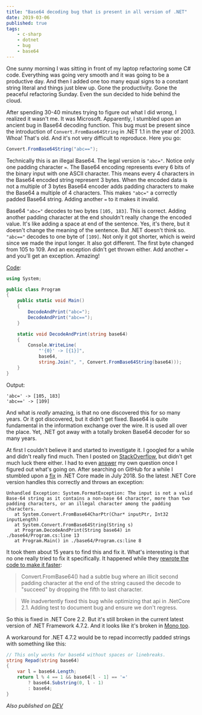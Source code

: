 ```yaml
---
title: "Base64 decoding bug that is present in all version of .NET"
date: 2019-03-06
published: true
tags:
    - c-sharp
    - dotnet
    - bug
    - base64
---
```


One sunny morning I was sitting in front of my laptop refactoring some C# code. Everything was going very smooth and it was going to be a productive day. And then I added one too many equal signs to a constant string literal and things just blew up. Gone the productivity. Gone the peaceful refactoring Sunday. Even the sun decided to hide behind the cloud.

After spending 30-40 minutes trying to figure out what I did wrong, I realized it wasn't me. It was Microsoft. Apparently, I stumbled upon an ancient bug in Base64 decoding function. This bug must be present since the introduction of `Convert.FromBase64String` in .NET 1.1 in the year of 2003. Whoa! That's old. And it's not very difficult to reproduce. Here you go:

```c#
Convert.FromBase64String("abc==");
```

Technically this is an illegal Base64. The legal version is `"abc="`. Notice only one padding character `=`. The Base64 encoding represents every 6 bits of the binary input with one ASCII character. This means every 4 characters in the Base64 encoded string represent 3 bytes. When the encoded data is not a multiple of 3 bytes Base64 encoder adds padding characters to make the Base64 a multiple of 4 characters. This makes `"abc="` a correctly padded Base64 string. Adding another `=` to it makes it invalid.

Base64 `"abc="` decodes to two bytes `[105, 183]`. This is correct. Adding another padding character at the end shouldn't really change the encoded value. It's like adding a space at end of the sentence. Yes, it's there, but it doesn't change the meaning of the sentence. But .NET doesn't think so. `"abc=="` decodes to one byte of `[109]`. Not only it got shorter, which is weird since we made the input longer. It also got different. The first byte changed from 105 to 109. And an exception didn't get thrown either. Add another `=` and you'll get an exception. Amazing!

[Code](https://dotnetfiddle.net/JarxXF):

```c#
using System;

public class Program
{
    public static void Main()
    {
        DecodeAndPrint("abc=");
        DecodeAndPrint("abc==");
    }

    static void DecodeAndPrint(string base64)
    {
        Console.WriteLine(
            "'{0}' -> [{1}]",
            base64,
            string.Join(", ", Convert.FromBase64String(base64)));
    }
}
```

Output:

```
'abc=' -> [105, 183]
'abc==' -> [109]
```

And what is *really* amazing, is that no one discovered this for so many years. Or it got discovered, but it didn't get fixed. Base64 is quite fundamental in the information exchange over the wire. It is used all over the place. Yet, .NET got away with a totally broken Base64 decoder for so many years.

At first I couldn't believe it and started to investigate it. I googled for a while and didn't really find much. Then I posted on [StackOverflow](https://stackoverflow.com/q/54852219/362938), but didn't get much luck there either. I had to even [answer](https://stackoverflow.com/a/54852796/362938) my own question once I figured out what's going on. After searching on GitHub for a while I stumbled upon a [fix](https://github.com/dotnet/corefx/pull/30814) in .NET Core made in July 2018. So the latest .NET Core version handles this correctly and throws an exception:

```
Unhandled Exception: System.FormatException: The input is not a valid Base-64 string as it contains a non-base 64 character, more than two padding characters, or an illegal character among the padding characters.
   at System.Convert.FromBase64CharPtr(Char* inputPtr, Int32 inputLength)
   at System.Convert.FromBase64String(String s)
   at Program.DecodeAndPrint(String base64) in ./base64/Program.cs:line 13
   at Program.Main() in ./base64/Program.cs:line 8
```

It took them about 15 years to find this and fix it. What's interesting is that no one really tried to fix it specifically. It happened while they [rewrote the code to make it faster](https://github.com/dotnet/corefx/pull/30814#issue-199014852):

> Convert.FromBase64() had a subtle bug where an illicit
second padding character at the end of the string caused
the decode to "succeed" by dropping the fifth to
last character.

> We inadvertently fixed this bug while optimizing that
api in .NetCore 2.1. Adding test to document bug and
ensure we don't regress.

So this is fixed in .NET Core 2.2. But it's still broken in the current latest version of .NET Framework 4.7.2. And it looks like it's broken in [Mono too](https://repl.it/repls/FriendlyOnlyVerification).

A workaround for .NET 4.7.2 would be to repad incorrectly padded strings with something like this:

```c#
// This only works for base64 without spaces or linebreaks.
string Repad(string base64)
{
    var l = base64.Length;
    return l % 4 == 1 && base64[l - 1] == '='
        ? base64.Substring(0, l - 1)
        : base64;
}
```

*Also published on [DEV](https://dev.to/detunized/base64-decoding-bug-that-is-present-in-all-version-of-net-1fkp)*
